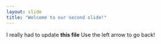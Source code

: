 ```yaml
---
layout: slide
title: "Welcome to our second slide!"
---
```

I really had to update **this file**
Use the left arrow to go back!